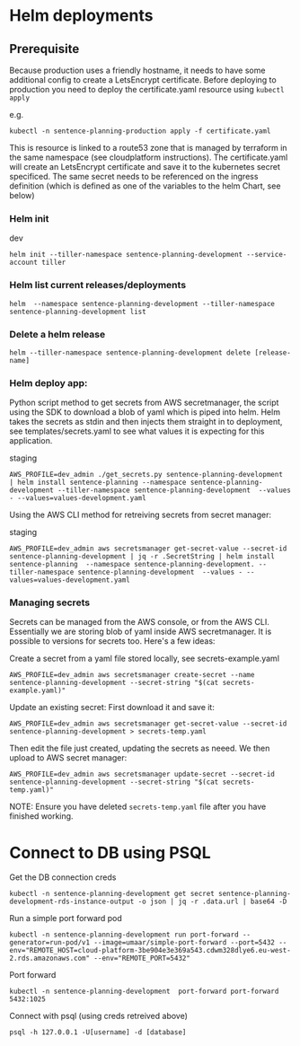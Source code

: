 # Helm deployments

## Prerequisite

Because production uses a friendly hostname, it needs to have some additional config to create a LetsEncrypt certificate.  Before deploying to production you need to deploy the certificate.yaml resource using `kubectl apply`

e.g.
```
kubectl -n sentence-planning-production apply -f certificate.yaml
```

This is resource is linked to a route53 zone that is managed by terraform in the same namespace (see cloudplatform instructions).  The certificate.yaml will create an LetsEncrypt certificate and save it to the kubernetes secret specificed.  The same secret needs to be referenced on the ingress definition (which is defined as one of the variables to the helm Chart, see below)

### Helm init

dev
```
helm init --tiller-namespace sentence-planning-development --service-account tiller
```


### Helm list current releases/deployments
```
helm  --namespace sentence-planning-development --tiller-namespace sentence-planning-development list
```

### Delete a helm release
```
helm --tiller-namespace sentence-planning-development delete [release-name]
```


### Helm deploy app:

Python script method to get secrets from AWS secretmanager, the script using the SDK to download a blob of yaml which is piped into helm.   Helm takes the secrets as stdin and then injects them straight in to deployment, see templates/secrets.yaml to see what values it is expecting for this application.

staging
```
AWS_PROFILE=dev_admin ./get_secrets.py sentence-planning-development  | helm install sentence-planning --namespace sentence-planning-development --tiller-namespace sentence-planning-development  --values - --values=values-development.yaml
```


Using the AWS CLI method for retreiving secrets from secret manager:

staging
```
AWS_PROFILE=dev_admin aws secretsmanager get-secret-value --secret-id sentence-planning-development | jq -r .SecretString | helm install sentence-planning  --namespace sentence-planning-development. --tiller-namespace sentence-planning-development  --values - --values=values-development.yaml
```


### Managing secrets

Secrets can be managed from the AWS console, or from the AWS CLI.  Essentially we are storing blob of yaml inside AWS secretmanager.  It is possible to versions for secrets too.  Here's a few ideas:

Create a secret from a yaml file stored locally, see secrets-example.yaml
```
AWS_PROFILE=dev_admin aws secretsmanager create-secret --name sentence-planning-development --secret-string "$(cat secrets-example.yaml)"
```

Update an existing secret:
First download it and save it:
```
AWS_PROFILE=dev_admin aws secretsmanager get-secret-value --secret-id sentence-planning-development > secrets-temp.yaml
```
Then edit the file just created,  updating the secrets as neeed.  We then upload to AWS secret manager:
```
AWS_PROFILE=dev_admin aws secretsmanager update-secret --secret-id sentence-planning-development --secret-string "$(cat secrets-temp.yaml)"
```
NOTE: Ensure you have deleted `secrets-temp.yaml` file after you have finished working. 



# Connect to DB using PSQL

Get the DB connection creds
```
kubectl -n sentence-planning-development get secret sentence-planning-development-rds-instance-output -o json | jq -r .data.url | base64 -D
```

Run a simple port forward pod
```
kubectl -n sentence-planning-development run port-forward --generator=run-pod/v1 --image=umaar/simple-port-forward --port=5432 --env="REMOTE_HOST=cloud-platform-3be904e3e369a543.cdwm328dlye6.eu-west-2.rds.amazonaws.com" --env="REMOTE_PORT=5432"
```

Port forward
```
kubectl -n sentence-planning-development  port-forward port-forward 5432:1025
```

Connect with psql (using creds retreived above)
```
psql -h 127.0.0.1 -U[username] -d [database]
```

